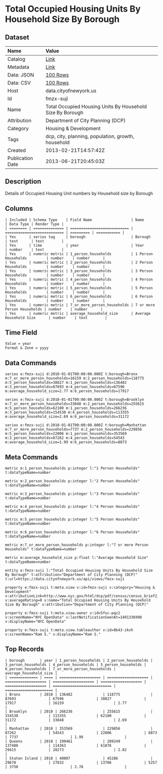 # Total Occupied Housing Units By Household Size By Borough

## Dataset

| Name | Value |
| :--- | :---- |
| Catalog | [Link](https://catalog.data.gov/dataset/total-occupied-housing-units-by-household-size-by-borough-de0e9) |
| Metadata | [Link](https://data.cityofnewyork.us/api/views/fmzx-suji) |
| Data: JSON | [100 Rows](https://data.cityofnewyork.us/api/views/fmzx-suji/rows.json?max_rows=100) |
| Data: CSV | [100 Rows](https://data.cityofnewyork.us/api/views/fmzx-suji/rows.csv?max_rows=100) |
| Host | data.cityofnewyork.us |
| Id | fmzx-suji |
| Name | Total Occupied Housing Units By Household Size By Borough |
| Attribution | Department of City Planning (DCP) |
| Category | Housing & Development |
| Tags | dcp, city, planning, population, growth, household |
| Created | 2013-02-21T14:57:42Z |
| Publication Date | 2013-06-21T20:45:03Z |

## Description

Details of Occupied Housing Unit numbers by Household size by Borough

## Columns

```ls
| Included | Schema Type    | Field Name                  | Name                        | Data Type | Render Type |
| ======== | ============== | =========================== | =========================== | ========= | =========== |
| Yes      | series tag     | borough                     | Borough                     | text      | text        |
| Yes      | time           | year                        | Year                        | number    | text        |
| Yes      | numeric metric | 1_person_households         | 1 Person Households         | number    | number      |
| Yes      | numeric metric | 2_person_households         | 2 Person Households         | number    | number      |
| Yes      | numeric metric | 3_person_households         | 3 Person Households         | number    | number      |
| Yes      | numeric metric | 4_person_households         | 4 Person Households         | number    | number      |
| Yes      | numeric metric | 5_person_households         | 5 Person Households         | number    | number      |
| Yes      | numeric metric | 6_person_households         | 6 Person Households         | number    | number      |
| Yes      | numeric metric | 7_or_more_person_households | 7 or more Person Households | number    | number      |
| Yes      | numeric metric | average_household_size      | Average Household Size      | number    | text        |
```

## Time Field

```ls
Value = year
Format & Zone = yyyy
```

## Data Commands

```ls
series e:fmzx-suji d:2010-01-01T00:00:00.000Z t:borough=Bronx m:7_or_more_person_households=16159 m:2_person_households=118775 m:5_person_households=38827 m:1_person_households=136482 m:3_person_households=87693 m:4_person_households=67596 m:average_household_size=2.77 m:6_person_households=17917

series e:fmzx-suji d:2010-01-01T00:00:00.000Z t:borough=Brooklyn m:7_or_more_person_households=33848 m:2_person_households=255615 m:5_person_households=62100 m:1_person_households=266236 m:3_person_households=154530 m:4_person_households=113355 m:average_household_size=2.69 m:6_person_households=31172

series e:fmzx-suji d:2010-01-01T00:00:00.000Z t:borough=Manhattan m:7_or_more_person_households=7737 m:2_person_households=229856 m:5_person_households=22006 m:1_person_households=353569 m:3_person_households=87262 m:4_person_households=54543 m:average_household_size=1.99 m:6_person_households=8873
```

## Meta Commands

```ls
metric m:1_person_households p:integer l:"1 Person Households" t:dataTypeName=number

metric m:2_person_households p:integer l:"2 Person Households" t:dataTypeName=number

metric m:3_person_households p:integer l:"3 Person Households" t:dataTypeName=number

metric m:4_person_households p:integer l:"4 Person Households" t:dataTypeName=number

metric m:5_person_households p:integer l:"5 Person Households" t:dataTypeName=number

metric m:6_person_households p:integer l:"6 Person Households" t:dataTypeName=number

metric m:7_or_more_person_households p:integer l:"7 or more Person Households" t:dataTypeName=number

metric m:average_household_size p:float l:"Average Household Size" t:dataTypeName=number

entity e:fmzx-suji l:"Total Occupied Housing Units By Household Size By Borough" t:attribution="Department of City Planning (DCP)" t:url=https://data.cityofnewyork.us/api/views/fmzx-suji

property e:fmzx-suji t:meta.view v:id=fmzx-suji v:category="Housing & Development" v:attributionLink=http://www.nyc.gov/html/dcp/pdf/census/census_brief2_051012.pdf v:averageRating=0 v:name="Total Occupied Housing Units By Household Size By Borough" v:attribution="Department of City Planning (DCP)"

property e:fmzx-suji t:meta.view.owner v:id=5fuc-pqz2 v:screenName="NYC OpenData" v:lastNotificationSeenAt=1491336998 v:displayName="NYC OpenData"

property e:fmzx-suji t:meta.view.tableauthor v:id=8b43-zkvh v:screenName="Ram S." v:displayName="Ram S."
```

## Top Records

```ls
| borough       | year | 1_person_households | 2_person_households | 3_person_households | 4_person_households | 5_person_households | 6_person_households | 7_or_more_person_households | average_household_size | 
| ============= | ==== | =================== | =================== | =================== | =================== | =================== | =================== | =========================== | ====================== | 
| Bronx         | 2010 | 136482              | 118775              | 87693               | 67596               | 38827               | 17917               | 16159                       | 2.77                   | 
| Brooklyn      | 2010 | 266236              | 255615              | 154530              | 113355              | 62100               | 31172               | 33848                       | 2.69                   | 
| Manhattan     | 2010 | 353569              | 229856              | 87262               | 54543               | 22006               | 8873                | 7737                        | 1.99                   | 
| Queens        | 2010 | 199461              | 209249              | 137480              | 114363              | 61876               | 29415               | 28273                       | 2.82                   | 
| Staten Island | 2010 | 40007               | 45286               | 29678               | 27832               | 13706               | 5257                | 3750                        | 2.78                   | 
```